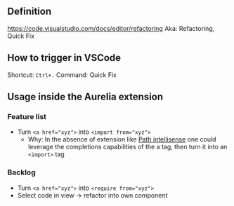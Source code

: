 
## Definition
https://code.visualstudio.com/docs/editor/refactoring
Aka: Refactoring, Quick Fix

## How to trigger in VSCode
Shortcut: `Ctrl+.`
Command: Quick Fix

## Usage inside the Aurelia extension

### Feature list
- Turn `<a href="xyz">` into `<import from="xyz">`
  - Why: In the absence of extension like [Path intellisense](https://github.com/ChristianKohler/PathIntellisense) one could leverage the completions capabilities of the a tag, then turn it into an `<import>` tag

### Backlog
- Turn `<a href="xyz">` into `<require from="xyz">`
- Select code in view -> refactor into own component
